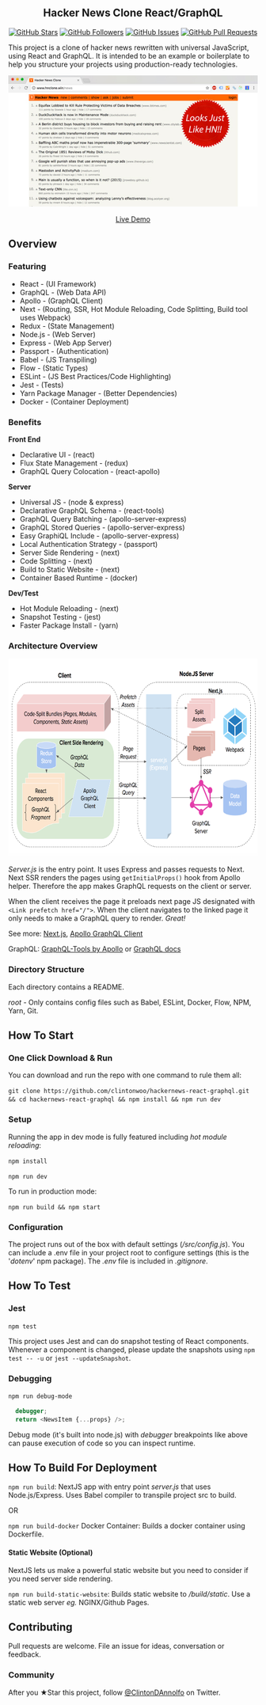 <h2 align="center">Hacker News Clone React/GraphQL</h2>

<p align="center">
<a href="https://github.com/clintonwoo/hackernews-react-graphql/stargazers"><img alt="GitHub Stars" src="https://img.shields.io/github/stars/clintonwoo/hackernews-react-graphql.svg?style=social&label=Star"></a>
<a href="https://github.com/clintonwoo/hackernews-react-graphql/"><img alt="GitHub Followers" src="https://img.shields.io/github/followers/clintonwoo.svg?style=social&label=Follow"></a>
<a href="https://github.com/clintonwoo/hackernews-react-graphql/issues"><img alt="GitHub Issues" src="https://img.shields.io/github/issues/clintonwoo/hackernews-react-graphql.svg"></a>
<a href="https://github.com/clintonwoo/hackernews-react-graphql/pulls"><img alt="GitHub Pull Requests" src="https://img.shields.io/github/issues-pr-raw/clintonwoo/hackernews-react-graphql.svg"></a>
</p>

This project is a clone of hacker news rewritten with universal JavaScript, using React and GraphQL. It is intended to be an example or boilerplate to help you structure your projects using production-ready technologies.
<p align="center" margin-bottom="0">
  <a href="http://www.hnclone.win" target="_blank">
    <img alt="Hacker News Clone Demo" width="auto" height="auto" src="docs/HN-Demo.jpg">
  </a>
</p>
<p align="center">
  <a href="http://www.hnclone.win">Live Demo</a>
</p>

## Overview

### Featuring
- React - (UI Framework)
- GraphQL - (Web Data API)
- Apollo - (GraphQL Client)
- Next - (Routing, SSR, Hot Module Reloading, Code Splitting, Build tool uses Webpack)
- Redux - (State Management)
- Node.js - (Web Server)
- Express - (Web App Server)
- Passport - (Authentication)
- Babel - (JS Transpiling)
- Flow - (Static Types)
- ESLint - (JS Best Practices/Code Highlighting)
- Jest - (Tests)
- Yarn Package Manager - (Better Dependencies)
- Docker - (Container Deployment)

### Benefits
**Front End**
- Declarative UI - (react)
- Flux State Management - (redux)
- GraphQL Query Colocation - (react-apollo)

**Server**
- Universal JS - (node & express)
- Declarative GraphQL Schema - (react-tools)
- GraphQL Query Batching - (apollo-server-express)
- GraphQL Stored Queries - (apollo-server-express)
- Easy GraphiQL Include - (apollo-server-express)
- Local Authentication Strategy - (passport)
- Server Side Rendering - (next)
- Code Splitting - (next)
- Build to Static Website - (next)
- Container Based Runtime - (docker)

**Dev/Test**
- Hot Module Reloading - (next)
- Snapshot Testing - (jest)
- Faster Package Install - (yarn)


### Architecture Overview

<p align="center">
  <img alt="Hacker News Clone Architecture Overview" width="auto" height="400px" src="docs/HN-Clone-Architecture-overview.png">
</p>

*Server.js* is the entry point. It uses Express and passes requests to Next. Next SSR renders the pages using ```getInitialProps()``` hook from Apollo helper. Therefore the app makes GraphQL requests on the client or server.

When the client receives the page it preloads next page JS designated with ```<Link prefetch href="/">```. When the client navigates to the linked page it only needs to make a GraphQL query to render. *Great!*

See more: <a href="https://github.com/zeit/next.js/">Next.js</a>,
<a href="http://dev.apollodata.com/react/">Apollo GraphQL Client</a>

GraphQL: <a href="http://dev.apollodata.com/tools/graphql-tools/index.html">GraphQL-Tools by Apollo</a> 
or
<a href="http://graphql.org/graphql-js/">GraphQL docs</a>

### Directory Structure

Each directory contains a README.

*root* - Only contains config files such as  Babel, ESLint, Docker, Flow, NPM, Yarn, Git.

## How To Start

### One Click Download & Run

You can download and run the repo with one command to rule them all:

`git clone https://github.com/clintonwoo/hackernews-react-graphql.git && cd hackernews-react-graphql && npm install && npm run dev`

### Setup

Running the app in dev mode is fully featured including *hot module reloading*:

`npm install`

`npm run dev`

To run in production mode:

`npm run build && npm start`

### Configuration

The project runs out of the box with default settings (*/src/config.js*). You can include a .env file in your project root to configure settings (this is the '*dotenv*' npm package). The *.env* file is included in *.gitignore*.

## How To Test

### Jest

`npm test`

This project uses Jest and can do snapshot testing of React components. Whenever a component is changed, please update the snapshots using `npm test -- -u` or `jest --updateSnapshot`.

### Debugging

```npm run debug-mode ```

```js
  debugger;
  return <NewsItem {...props} />;
```

Debug mode (it's built into node.js) with *debugger* breakpoints like above can pause execution of code so you can inspect runtime.


## How To Build For Deployment

`npm run build`: NextJS app with entry point *server.js* that uses Node.js/Express. Uses Babel compiler to transpile project src to build.

OR

`npm run build-docker`
Docker Container: Builds a docker container using Dockerfile.


#### Static Website (Optional)

NextJS lets us make a powerful static website but you need to consider if you need server side rendering.

`npm run build-static-website`: Builds static website to */build/static*. Use a static web server *eg.* NGINX/Github Pages.


## Contributing
Pull requests are welcome. File an issue for ideas, conversation or feedback.

### Community
After you ★Star this project, follow [@ClintonDAnnolfo](https://twitter.com/clintondannolfo) on Twitter.
